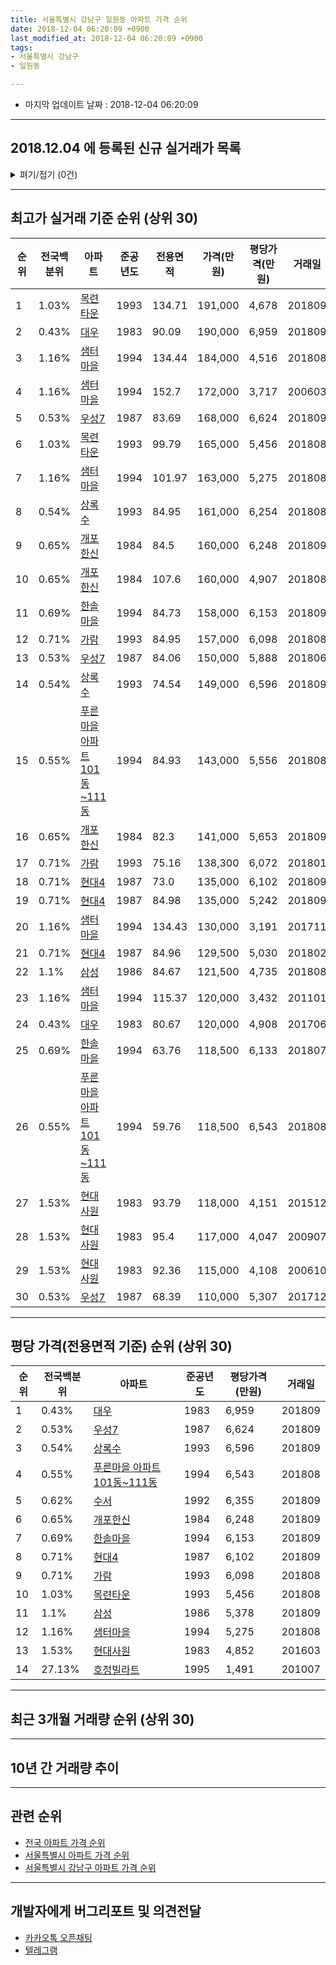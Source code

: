 ```yaml
---
title: 서울특별시 강남구 일원동 아파트 가격 순위
date: 2018-12-04 06:20:09 +0900
last_modified_at: 2018-12-04 06:20:09 +0900
tags:
- 서울특별시 강남구
- 일원동

---
```


* 마지막 업데이트 날짜 : 2018-12-04 06:20:09

---

## 2018.12.04 에 등록된 신규 실거래가 목록

<details>
<summary>펴기/접기 (0건)</summary>
<div markdown="1">

|아파트|전국백분위|준공년도|전용면적|가격(만원)|평당가격(만원)|거래일|
|---|---|---|---|---|---|---|
|없음|||||||


</div>
</details>

---

## 최고가 실거래 기준 순위 (상위 30)


|순위|전국백분위|아파트|준공년도|전용면적|가격(만원)|평당가격(만원)|거래일|
|---|---|---|---|---|---|---|---|
|1|1.03%|[목련타운](https://search.naver.com/search.naver?query=%EC%84%9C%EC%9A%B8%ED%8A%B9%EB%B3%84%EC%8B%9C+%EA%B0%95%EB%82%A8%EA%B5%AC+%EC%9D%BC%EC%9B%90%EB%8F%99+%EB%AA%A9%EB%A0%A8%ED%83%80%EC%9A%B4)|1993|134.71|191,000|4,678|201809|
|2|0.43%|[대우](https://search.naver.com/search.naver?query=%EC%84%9C%EC%9A%B8%ED%8A%B9%EB%B3%84%EC%8B%9C+%EA%B0%95%EB%82%A8%EA%B5%AC+%EC%9D%BC%EC%9B%90%EB%8F%99+%EB%8C%80%EC%9A%B0)|1983|90.09|190,000|6,959|201809|
|3|1.16%|[샘터마을](https://search.naver.com/search.naver?query=%EC%84%9C%EC%9A%B8%ED%8A%B9%EB%B3%84%EC%8B%9C+%EA%B0%95%EB%82%A8%EA%B5%AC+%EC%9D%BC%EC%9B%90%EB%8F%99+%EC%83%98%ED%84%B0%EB%A7%88%EC%9D%84)|1994|134.44|184,000|4,516|201808|
|4|1.16%|[샘터마을](https://search.naver.com/search.naver?query=%EC%84%9C%EC%9A%B8%ED%8A%B9%EB%B3%84%EC%8B%9C+%EA%B0%95%EB%82%A8%EA%B5%AC+%EC%9D%BC%EC%9B%90%EB%8F%99+%EC%83%98%ED%84%B0%EB%A7%88%EC%9D%84)|1994|152.7|172,000|3,717|200603|
|5|0.53%|[우성7](https://search.naver.com/search.naver?query=%EC%84%9C%EC%9A%B8%ED%8A%B9%EB%B3%84%EC%8B%9C+%EA%B0%95%EB%82%A8%EA%B5%AC+%EC%9D%BC%EC%9B%90%EB%8F%99+%EC%9A%B0%EC%84%B17)|1987|83.69|168,000|6,624|201809|
|6|1.03%|[목련타운](https://search.naver.com/search.naver?query=%EC%84%9C%EC%9A%B8%ED%8A%B9%EB%B3%84%EC%8B%9C+%EA%B0%95%EB%82%A8%EA%B5%AC+%EC%9D%BC%EC%9B%90%EB%8F%99+%EB%AA%A9%EB%A0%A8%ED%83%80%EC%9A%B4)|1993|99.79|165,000|5,456|201808|
|7|1.16%|[샘터마을](https://search.naver.com/search.naver?query=%EC%84%9C%EC%9A%B8%ED%8A%B9%EB%B3%84%EC%8B%9C+%EA%B0%95%EB%82%A8%EA%B5%AC+%EC%9D%BC%EC%9B%90%EB%8F%99+%EC%83%98%ED%84%B0%EB%A7%88%EC%9D%84)|1994|101.97|163,000|5,275|201808|
|8|0.54%|[상록수](https://search.naver.com/search.naver?query=%EC%84%9C%EC%9A%B8%ED%8A%B9%EB%B3%84%EC%8B%9C+%EA%B0%95%EB%82%A8%EA%B5%AC+%EC%9D%BC%EC%9B%90%EB%8F%99+%EC%83%81%EB%A1%9D%EC%88%98)|1993|84.95|161,000|6,254|201808|
|9|0.65%|[개포한신](https://search.naver.com/search.naver?query=%EC%84%9C%EC%9A%B8%ED%8A%B9%EB%B3%84%EC%8B%9C+%EA%B0%95%EB%82%A8%EA%B5%AC+%EC%9D%BC%EC%9B%90%EB%8F%99+%EA%B0%9C%ED%8F%AC%ED%95%9C%EC%8B%A0)|1984|84.5|160,000|6,248|201809|
|10|0.65%|[개포한신](https://search.naver.com/search.naver?query=%EC%84%9C%EC%9A%B8%ED%8A%B9%EB%B3%84%EC%8B%9C+%EA%B0%95%EB%82%A8%EA%B5%AC+%EC%9D%BC%EC%9B%90%EB%8F%99+%EA%B0%9C%ED%8F%AC%ED%95%9C%EC%8B%A0)|1984|107.6|160,000|4,907|201808|
|11|0.69%|[한솔마을](https://search.naver.com/search.naver?query=%EC%84%9C%EC%9A%B8%ED%8A%B9%EB%B3%84%EC%8B%9C+%EA%B0%95%EB%82%A8%EA%B5%AC+%EC%9D%BC%EC%9B%90%EB%8F%99+%ED%95%9C%EC%86%94%EB%A7%88%EC%9D%84)|1994|84.73|158,000|6,153|201809|
|12|0.71%|[가람](https://search.naver.com/search.naver?query=%EC%84%9C%EC%9A%B8%ED%8A%B9%EB%B3%84%EC%8B%9C+%EA%B0%95%EB%82%A8%EA%B5%AC+%EC%9D%BC%EC%9B%90%EB%8F%99+%EA%B0%80%EB%9E%8C)|1993|84.95|157,000|6,098|201808|
|13|0.53%|[우성7](https://search.naver.com/search.naver?query=%EC%84%9C%EC%9A%B8%ED%8A%B9%EB%B3%84%EC%8B%9C+%EA%B0%95%EB%82%A8%EA%B5%AC+%EC%9D%BC%EC%9B%90%EB%8F%99+%EC%9A%B0%EC%84%B17)|1987|84.06|150,000|5,888|201806|
|14|0.54%|[상록수](https://search.naver.com/search.naver?query=%EC%84%9C%EC%9A%B8%ED%8A%B9%EB%B3%84%EC%8B%9C+%EA%B0%95%EB%82%A8%EA%B5%AC+%EC%9D%BC%EC%9B%90%EB%8F%99+%EC%83%81%EB%A1%9D%EC%88%98)|1993|74.54|149,000|6,596|201809|
|15|0.55%|[푸른마을 아파트 101동~111동](https://search.naver.com/search.naver?query=%EC%84%9C%EC%9A%B8%ED%8A%B9%EB%B3%84%EC%8B%9C+%EA%B0%95%EB%82%A8%EA%B5%AC+%EC%9D%BC%EC%9B%90%EB%8F%99+%ED%91%B8%EB%A5%B8%EB%A7%88%EC%9D%84+%EC%95%84%ED%8C%8C%ED%8A%B8+101%EB%8F%99%7E111%EB%8F%99)|1994|84.93|143,000|5,556|201808|
|16|0.65%|[개포한신](https://search.naver.com/search.naver?query=%EC%84%9C%EC%9A%B8%ED%8A%B9%EB%B3%84%EC%8B%9C+%EA%B0%95%EB%82%A8%EA%B5%AC+%EC%9D%BC%EC%9B%90%EB%8F%99+%EA%B0%9C%ED%8F%AC%ED%95%9C%EC%8B%A0)|1984|82.3|141,000|5,653|201809|
|17|0.71%|[가람](https://search.naver.com/search.naver?query=%EC%84%9C%EC%9A%B8%ED%8A%B9%EB%B3%84%EC%8B%9C+%EA%B0%95%EB%82%A8%EA%B5%AC+%EC%9D%BC%EC%9B%90%EB%8F%99+%EA%B0%80%EB%9E%8C)|1993|75.16|138,300|6,072|201801|
|18|0.71%|[현대4](https://search.naver.com/search.naver?query=%EC%84%9C%EC%9A%B8%ED%8A%B9%EB%B3%84%EC%8B%9C+%EA%B0%95%EB%82%A8%EA%B5%AC+%EC%9D%BC%EC%9B%90%EB%8F%99+%ED%98%84%EB%8C%804)|1987|73.0|135,000|6,102|201809|
|19|0.71%|[현대4](https://search.naver.com/search.naver?query=%EC%84%9C%EC%9A%B8%ED%8A%B9%EB%B3%84%EC%8B%9C+%EA%B0%95%EB%82%A8%EA%B5%AC+%EC%9D%BC%EC%9B%90%EB%8F%99+%ED%98%84%EB%8C%804)|1987|84.98|135,000|5,242|201809|
|20|1.16%|[샘터마을](https://search.naver.com/search.naver?query=%EC%84%9C%EC%9A%B8%ED%8A%B9%EB%B3%84%EC%8B%9C+%EA%B0%95%EB%82%A8%EA%B5%AC+%EC%9D%BC%EC%9B%90%EB%8F%99+%EC%83%98%ED%84%B0%EB%A7%88%EC%9D%84)|1994|134.43|130,000|3,191|201711|
|21|0.71%|[현대4](https://search.naver.com/search.naver?query=%EC%84%9C%EC%9A%B8%ED%8A%B9%EB%B3%84%EC%8B%9C+%EA%B0%95%EB%82%A8%EA%B5%AC+%EC%9D%BC%EC%9B%90%EB%8F%99+%ED%98%84%EB%8C%804)|1987|84.96|129,500|5,030|201802|
|22|1.1%|[삼성](https://search.naver.com/search.naver?query=%EC%84%9C%EC%9A%B8%ED%8A%B9%EB%B3%84%EC%8B%9C+%EA%B0%95%EB%82%A8%EA%B5%AC+%EC%9D%BC%EC%9B%90%EB%8F%99+%EC%82%BC%EC%84%B1)|1986|84.67|121,500|4,735|201808|
|23|1.16%|[샘터마을](https://search.naver.com/search.naver?query=%EC%84%9C%EC%9A%B8%ED%8A%B9%EB%B3%84%EC%8B%9C+%EA%B0%95%EB%82%A8%EA%B5%AC+%EC%9D%BC%EC%9B%90%EB%8F%99+%EC%83%98%ED%84%B0%EB%A7%88%EC%9D%84)|1994|115.37|120,000|3,432|201101|
|24|0.43%|[대우](https://search.naver.com/search.naver?query=%EC%84%9C%EC%9A%B8%ED%8A%B9%EB%B3%84%EC%8B%9C+%EA%B0%95%EB%82%A8%EA%B5%AC+%EC%9D%BC%EC%9B%90%EB%8F%99+%EB%8C%80%EC%9A%B0)|1983|80.67|120,000|4,908|201706|
|25|0.69%|[한솔마을](https://search.naver.com/search.naver?query=%EC%84%9C%EC%9A%B8%ED%8A%B9%EB%B3%84%EC%8B%9C+%EA%B0%95%EB%82%A8%EA%B5%AC+%EC%9D%BC%EC%9B%90%EB%8F%99+%ED%95%9C%EC%86%94%EB%A7%88%EC%9D%84)|1994|63.76|118,500|6,133|201807|
|26|0.55%|[푸른마을 아파트 101동~111동](https://search.naver.com/search.naver?query=%EC%84%9C%EC%9A%B8%ED%8A%B9%EB%B3%84%EC%8B%9C+%EA%B0%95%EB%82%A8%EA%B5%AC+%EC%9D%BC%EC%9B%90%EB%8F%99+%ED%91%B8%EB%A5%B8%EB%A7%88%EC%9D%84+%EC%95%84%ED%8C%8C%ED%8A%B8+101%EB%8F%99%7E111%EB%8F%99)|1994|59.76|118,500|6,543|201808|
|27|1.53%|[현대사원](https://search.naver.com/search.naver?query=%EC%84%9C%EC%9A%B8%ED%8A%B9%EB%B3%84%EC%8B%9C+%EA%B0%95%EB%82%A8%EA%B5%AC+%EC%9D%BC%EC%9B%90%EB%8F%99+%ED%98%84%EB%8C%80%EC%82%AC%EC%9B%90)|1983|93.79|118,000|4,151|201512|
|28|1.53%|[현대사원](https://search.naver.com/search.naver?query=%EC%84%9C%EC%9A%B8%ED%8A%B9%EB%B3%84%EC%8B%9C+%EA%B0%95%EB%82%A8%EA%B5%AC+%EC%9D%BC%EC%9B%90%EB%8F%99+%ED%98%84%EB%8C%80%EC%82%AC%EC%9B%90)|1983|95.4|117,000|4,047|200907|
|29|1.53%|[현대사원](https://search.naver.com/search.naver?query=%EC%84%9C%EC%9A%B8%ED%8A%B9%EB%B3%84%EC%8B%9C+%EA%B0%95%EB%82%A8%EA%B5%AC+%EC%9D%BC%EC%9B%90%EB%8F%99+%ED%98%84%EB%8C%80%EC%82%AC%EC%9B%90)|1983|92.36|115,000|4,108|200610|
|30|0.53%|[우성7](https://search.naver.com/search.naver?query=%EC%84%9C%EC%9A%B8%ED%8A%B9%EB%B3%84%EC%8B%9C+%EA%B0%95%EB%82%A8%EA%B5%AC+%EC%9D%BC%EC%9B%90%EB%8F%99+%EC%9A%B0%EC%84%B17)|1987|68.39|110,000|5,307|201712|


---

## 평당 가격(전용면적 기준) 순위 (상위 30)


|순위|전국백분위|아파트|준공년도|평당가격(만원)|거래일|
|---|---|---|---|---|---|
|1|0.43%|[대우](https://search.naver.com/search.naver?query=%EC%84%9C%EC%9A%B8%ED%8A%B9%EB%B3%84%EC%8B%9C+%EA%B0%95%EB%82%A8%EA%B5%AC+%EC%9D%BC%EC%9B%90%EB%8F%99+%EB%8C%80%EC%9A%B0)|1983|6,959|201809|
|2|0.53%|[우성7](https://search.naver.com/search.naver?query=%EC%84%9C%EC%9A%B8%ED%8A%B9%EB%B3%84%EC%8B%9C+%EA%B0%95%EB%82%A8%EA%B5%AC+%EC%9D%BC%EC%9B%90%EB%8F%99+%EC%9A%B0%EC%84%B17)|1987|6,624|201809|
|3|0.54%|[상록수](https://search.naver.com/search.naver?query=%EC%84%9C%EC%9A%B8%ED%8A%B9%EB%B3%84%EC%8B%9C+%EA%B0%95%EB%82%A8%EA%B5%AC+%EC%9D%BC%EC%9B%90%EB%8F%99+%EC%83%81%EB%A1%9D%EC%88%98)|1993|6,596|201809|
|4|0.55%|[푸른마을 아파트 101동~111동](https://search.naver.com/search.naver?query=%EC%84%9C%EC%9A%B8%ED%8A%B9%EB%B3%84%EC%8B%9C+%EA%B0%95%EB%82%A8%EA%B5%AC+%EC%9D%BC%EC%9B%90%EB%8F%99+%ED%91%B8%EB%A5%B8%EB%A7%88%EC%9D%84+%EC%95%84%ED%8C%8C%ED%8A%B8+101%EB%8F%99%7E111%EB%8F%99)|1994|6,543|201808|
|5|0.62%|[수서](https://search.naver.com/search.naver?query=%EC%84%9C%EC%9A%B8%ED%8A%B9%EB%B3%84%EC%8B%9C+%EA%B0%95%EB%82%A8%EA%B5%AC+%EC%9D%BC%EC%9B%90%EB%8F%99+%EC%88%98%EC%84%9C)|1992|6,355|201809|
|6|0.65%|[개포한신](https://search.naver.com/search.naver?query=%EC%84%9C%EC%9A%B8%ED%8A%B9%EB%B3%84%EC%8B%9C+%EA%B0%95%EB%82%A8%EA%B5%AC+%EC%9D%BC%EC%9B%90%EB%8F%99+%EA%B0%9C%ED%8F%AC%ED%95%9C%EC%8B%A0)|1984|6,248|201809|
|7|0.69%|[한솔마을](https://search.naver.com/search.naver?query=%EC%84%9C%EC%9A%B8%ED%8A%B9%EB%B3%84%EC%8B%9C+%EA%B0%95%EB%82%A8%EA%B5%AC+%EC%9D%BC%EC%9B%90%EB%8F%99+%ED%95%9C%EC%86%94%EB%A7%88%EC%9D%84)|1994|6,153|201809|
|8|0.71%|[현대4](https://search.naver.com/search.naver?query=%EC%84%9C%EC%9A%B8%ED%8A%B9%EB%B3%84%EC%8B%9C+%EA%B0%95%EB%82%A8%EA%B5%AC+%EC%9D%BC%EC%9B%90%EB%8F%99+%ED%98%84%EB%8C%804)|1987|6,102|201809|
|9|0.71%|[가람](https://search.naver.com/search.naver?query=%EC%84%9C%EC%9A%B8%ED%8A%B9%EB%B3%84%EC%8B%9C+%EA%B0%95%EB%82%A8%EA%B5%AC+%EC%9D%BC%EC%9B%90%EB%8F%99+%EA%B0%80%EB%9E%8C)|1993|6,098|201808|
|10|1.03%|[목련타운](https://search.naver.com/search.naver?query=%EC%84%9C%EC%9A%B8%ED%8A%B9%EB%B3%84%EC%8B%9C+%EA%B0%95%EB%82%A8%EA%B5%AC+%EC%9D%BC%EC%9B%90%EB%8F%99+%EB%AA%A9%EB%A0%A8%ED%83%80%EC%9A%B4)|1993|5,456|201808|
|11|1.1%|[삼성](https://search.naver.com/search.naver?query=%EC%84%9C%EC%9A%B8%ED%8A%B9%EB%B3%84%EC%8B%9C+%EA%B0%95%EB%82%A8%EA%B5%AC+%EC%9D%BC%EC%9B%90%EB%8F%99+%EC%82%BC%EC%84%B1)|1986|5,378|201809|
|12|1.16%|[샘터마을](https://search.naver.com/search.naver?query=%EC%84%9C%EC%9A%B8%ED%8A%B9%EB%B3%84%EC%8B%9C+%EA%B0%95%EB%82%A8%EA%B5%AC+%EC%9D%BC%EC%9B%90%EB%8F%99+%EC%83%98%ED%84%B0%EB%A7%88%EC%9D%84)|1994|5,275|201808|
|13|1.53%|[현대사원](https://search.naver.com/search.naver?query=%EC%84%9C%EC%9A%B8%ED%8A%B9%EB%B3%84%EC%8B%9C+%EA%B0%95%EB%82%A8%EA%B5%AC+%EC%9D%BC%EC%9B%90%EB%8F%99+%ED%98%84%EB%8C%80%EC%82%AC%EC%9B%90)|1983|4,852|201603|
|14|27.13%|[호정빌라트](https://search.naver.com/search.naver?query=%EC%84%9C%EC%9A%B8%ED%8A%B9%EB%B3%84%EC%8B%9C+%EA%B0%95%EB%82%A8%EA%B5%AC+%EC%9D%BC%EC%9B%90%EB%8F%99+%ED%98%B8%EC%A0%95%EB%B9%8C%EB%9D%BC%ED%8A%B8)|1995|1,491|201007|


---

## 최근 3개월 거래량 순위 (상위 30)


<div style="width:100%;">
    <canvas id="deal_count_ranking" height="250"></canvas>
</div>


<script>
new Chart(document.getElementById("deal_count_ranking"), {
    type: 'horizontalBar',
    data: {
        labels: ['우성7', '목련타운', '수서'],
        datasets: [{
            label: '실거래 수',
            data: [1, 1, 1],
            borderColor: "rgba(255, 0, 128, 1)",
            backgroundColor: "rgba(255, 0, 128, 0.5)",
            fill: false,
        }]
    },
    options: {
        responsive: true,
        title: {
            display: true,
            text: '최근 3개월 거래량 순위'
        },
        tooltips: {
            mode: 'index',
            intersect: false,
            callbacks: {
                title: function(tooltipItems, data) {
                    return "실거래 수:";
                },
                label: function(tooltipItem, data) {
                    return data.labels[tooltipItem.index] + ": " + tooltipItem.xLabel;
                }
            }
        },
        hover: {
            mode: 'nearest',
            intersect: true
        },
        scales: {
            xAxes: [{
                display: true,
                scaleLabel: {
                    display: true,
                    labelString: '실거래 수'
                },
                ticks: {
                    suggestedMin: 0,
                }
            }],
            yAxes: [{
                display: true,
                ticks: {
                    autoSkip: false,
                    callback: function(value, index, values) {
                        if (value.length > 15)
                            return value.substr(0, 13) + "...";
                        else
                            return value;
                    }
                },
                scaleLabel: {
                    display: false,
                }
            }]
        }
    }
});

</script>


---

## 10년 간 거래량 추이


<div style="width:100%;">
    <canvas id="deal_progress" height="250"></canvas>
</div>

<script>
new Chart(document.getElementById("deal_progress"), {
    type: 'line',
    data: {
        labels: ['200812','200901','200902','200903','200904','200905','200906','200907','200908','200909','200910','200911','200912','201001','201002','201003','201004','201005','201006','201007','201008','201009','201010','201011','201012','201101','201102','201103','201104','201105','201106','201107','201108','201109','201110','201111','201112','201201','201202','201203','201204','201205','201206','201207','201208','201209','201210','201211','201212','201301','201302','201303','201304','201305','201306','201307','201308','201309','201310','201311','201312','201401','201402','201403','201404','201405','201406','201407','201408','201409','201410','201411','201412','201501','201502','201503','201504','201505','201506','201507','201508','201509','201510','201511','201512','201601','201602','201603','201604','201605','201606','201607','201608','201609','201610','201611','201612','201701','201702','201703','201704','201705','201706','201707','201708','201709','201710','201711','201712','201801','201802','201803','201804','201805','201806','201807','201808','201809','201810','201811','201812'],
        datasets: [{
            label: '실거래 수',
            pointRadius: 1,
            data: [9, 36, 25, 35, 54, 31, 45, 43, 37, 28, 13, 12, 14, 36, 12, 9, 3, 10, 10, 11, 6, 17, 29, 50, 50, 30, 31, 11, 10, 22, 19, 18, 15, 11, 12, 10, 15, 5, 3, 13, 8, 12, 11, 7, 5, 6, 18, 20, 11, 4, 22, 17, 33, 32, 14, 7, 12, 15, 34, 31, 25, 46, 37, 32, 17, 15, 16, 19, 37, 45, 31, 19, 24, 29, 42, 36, 33, 33, 29, 40, 28, 35, 45, 24, 12, 12, 9, 24, 79, 46, 56, 25, 21, 34, 33, 5, 4, 11, 10, 17, 21, 70, 34, 57, 6, 25, 26, 33, 44, 24, 17, 5, 5, 4, 6, 13, 49, 15, 3, 0, 0],
            borderColor: "rgba(255, 201, 14, 1)",
            backgroundColor: "rgba(255, 201, 14, 0.5)",
            fill: true,
        }]
    },
    options: {
        responsive: true,
        title: {
            display: true,
            text: '10년간 거래량 추이'
        },
        tooltips: {
            mode: 'index',
            intersect: false,
        },
        hover: {
            mode: 'nearest',
            intersect: true
        },
        scales: {
            xAxes: [{
                display: true,
                scaleLabel: {
                    display: true,
                    labelString: '년/월'
                }
            }],
            yAxes: [{
                display: true,
                ticks: {
                    suggestedMin: 0,
                },
                scaleLabel: {
                    display: true,
                    labelString: '실거래 수'
                }
            }]
        }
    }
});

</script>


---

## 관련 순위

- [전국 아파트 가격 순위](https://inasie.github.io/apt-ranking/전국)
- [서울특별시 아파트 가격 순위](https://inasie.github.io/apt-ranking/서울특별시)
- [서울특별시 강남구 아파트 가격 순위](https://inasie.github.io/apt-ranking/서울특별시-강남구)


---

## 개발자에게 버그리포트 및 의견전달

- [카카오톡 오픈채팅](https://open.kakao.com/o/gLJUAP4)
- [텔레그램](https://t.me/inasie)

